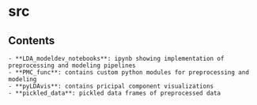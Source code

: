 # src
## Contents
    - **LDA_modeldev_notebooks**: ipynb showing implementation of preprocessing and modeling pipelines
    - **PMC_func**: contains custom python modules for preprocessing and modeling
    - **pyLDAvis**: contains pricipal component visualizations
    - **pickled_data**: pickled data frames of preprocessed data
